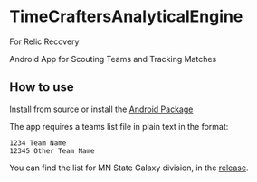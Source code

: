 # TimeCraftersAnalyticalEngine
For Relic Recovery

Android App for Scouting Teams and Tracking Matches

## How to use
Install from source or install the [Android Package](https://github.com/TimeCrafters/TimeCraftersAnalyticalEngine/releases/latest)

The app requires a teams list file in plain text in the format:
``` text
1234 Team Name
12345 Other Team Name
```
You can find the list for MN State Galaxy division, in the [release](https://github.com/TimeCrafters/TimeCraftersAnalyticalEngine/releases/tag/v1.0.0).
